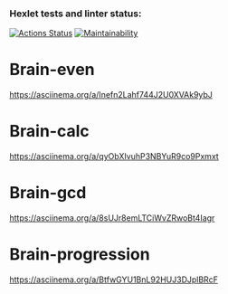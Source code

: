 ### Hexlet tests and linter status:
[![Actions Status](https://github.com/anikeydev/frontend-project-44/workflows/hexlet-check/badge.svg)](https://github.com/anikeydev/frontend-project-44/actions)
[![Maintainability](https://api.codeclimate.com/v1/badges/d29efedf654ddc150cfb/maintainability)](https://codeclimate.com/github/anikeydev/frontend-project-44/maintainability)

# Brain-even

https://asciinema.org/a/Inefn2Lahf744J2U0XVAk9ybJ

# Brain-calc

https://asciinema.org/a/qyObXIvuhP3NBYuR9co9Pxmxt

# Brain-gcd

https://asciinema.org/a/8sUJr8emLTCiWvZRwoBt4Iagr

# Brain-progression

 https://asciinema.org/a/BtfwGYU1BnL92HUJ3DJplBRcF
